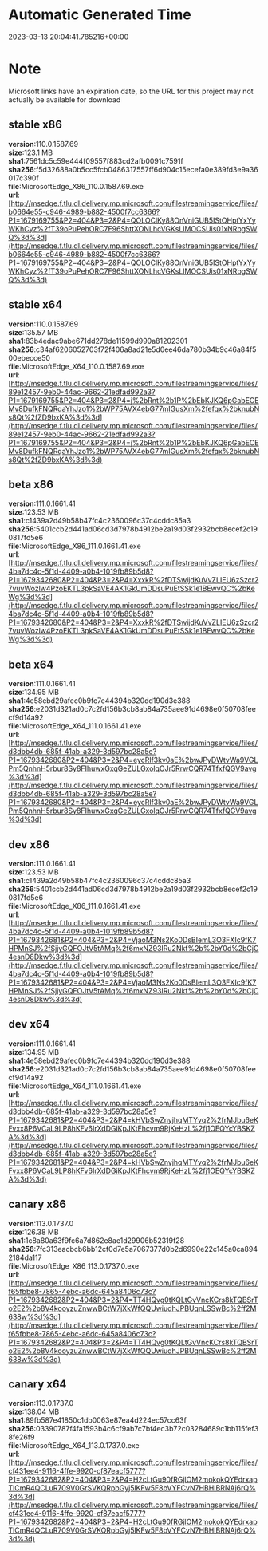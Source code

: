 # Automatic Generated Time
2023-03-13 20:04:41.785216+00:00

# Note
Microsoft links have an expiration date, so the URL for this project may not actually be available for download

## stable x86
**version**:110.0.1587.69  
**size**:123.1 MB  
**sha1**:7561dc5c59e444f09557f883cd2afb0091c7591f  
**sha256**:f5d32688a0b5cc5fcb0486317557ff6d904c15ecefa0e389fd3e9a36017c390f  
**file**:MicrosoftEdge_X86_110.0.1587.69.exe  
**url**:[http://msedge.f.tlu.dl.delivery.mp.microsoft.com/filestreamingservice/files/b0664e55-c946-4989-b882-4500f7cc6366?P1=1679169755&P2=404&P3=2&P4=QOLOClKy88OnVniGUB5IStOHptYxYyWKhCyz%2fT39oPuPehORC7F96ShttXONLhcVGKsLlMOCSUis01xNRbgSWQ%3d%3d](http://msedge.f.tlu.dl.delivery.mp.microsoft.com/filestreamingservice/files/b0664e55-c946-4989-b882-4500f7cc6366?P1=1679169755&P2=404&P3=2&P4=QOLOClKy88OnVniGUB5IStOHptYxYyWKhCyz%2fT39oPuPehORC7F96ShttXONLhcVGKsLlMOCSUis01xNRbgSWQ%3d%3d)  

## stable x64
**version**:110.0.1587.69  
**size**:135.57 MB  
**sha1**:83b4edac9abe671dd278de11599d990a81202301  
**sha256**:c34af6206052703f72f406a8ad21e5d0ee46da780b34b9c46a84f500ebecce50  
**file**:MicrosoftEdge_X64_110.0.1587.69.exe  
**url**:[http://msedge.f.tlu.dl.delivery.mp.microsoft.com/filestreamingservice/files/89e12457-9eb0-44ac-9662-21edfad992a3?P1=1679169755&P2=404&P3=2&P4=j%2bRnt%2b1P%2bEbKJKQ6pGabECEMv8DufkFNQRqaYhJzo1%2bWP75AVX4ebG77mIGusXm%2fefqx%2bknubNs8Qt%2fZD9bxKA%3d%3d](http://msedge.f.tlu.dl.delivery.mp.microsoft.com/filestreamingservice/files/89e12457-9eb0-44ac-9662-21edfad992a3?P1=1679169755&P2=404&P3=2&P4=j%2bRnt%2b1P%2bEbKJKQ6pGabECEMv8DufkFNQRqaYhJzo1%2bWP75AVX4ebG77mIGusXm%2fefqx%2bknubNs8Qt%2fZD9bxKA%3d%3d)  

## beta x86
**version**:111.0.1661.41  
**size**:123.53 MB  
**sha1**:c1439a2d49b58b47fc4c2360096c37c4cddc85a3  
**sha256**:5401ccb2d441ad06cd3d7978b4912be2a19d03f2932bcb8ecef2c190817fd5e6  
**file**:MicrosoftEdge_X86_111.0.1661.41.exe  
**url**:[http://msedge.f.tlu.dl.delivery.mp.microsoft.com/filestreamingservice/files/4ba7dc4c-5f1d-4409-a0b4-1019fb89b5d8?P1=1679342680&P2=404&P3=2&P4=XxxkR%2fDTSwijdKuVvZLIEU6zSzcr27vuvWozlw4PzoEKTL3pkSaVE4AK1GkUmDDsuPuEtSSk1e1BEwvQC%2bKeWg%3d%3d](http://msedge.f.tlu.dl.delivery.mp.microsoft.com/filestreamingservice/files/4ba7dc4c-5f1d-4409-a0b4-1019fb89b5d8?P1=1679342680&P2=404&P3=2&P4=XxxkR%2fDTSwijdKuVvZLIEU6zSzcr27vuvWozlw4PzoEKTL3pkSaVE4AK1GkUmDDsuPuEtSSk1e1BEwvQC%2bKeWg%3d%3d)  

## beta x64
**version**:111.0.1661.41  
**size**:134.95 MB  
**sha1**:4e58ebd29afec0b9fc7e44394b320dd190d3e388  
**sha256**:e2031d321ad0c7c2fd156b3cb8ab84a735aee91d4698e0f50708feecf9d14a92  
**file**:MicrosoftEdge_X64_111.0.1661.41.exe  
**url**:[http://msedge.f.tlu.dl.delivery.mp.microsoft.com/filestreamingservice/files/d3dbb4db-685f-41ab-a329-3d597bc28a5e?P1=1679342680&P2=404&P3=2&P4=eycRlf3kv0aE%2bwJPyDWtvWa9VGLPm5QnhnH5rbur8Sy8FIhuwxGxqGeZULGxolqOJr5RrwCQR74TfxfQGV9avg%3d%3d](http://msedge.f.tlu.dl.delivery.mp.microsoft.com/filestreamingservice/files/d3dbb4db-685f-41ab-a329-3d597bc28a5e?P1=1679342680&P2=404&P3=2&P4=eycRlf3kv0aE%2bwJPyDWtvWa9VGLPm5QnhnH5rbur8Sy8FIhuwxGxqGeZULGxolqOJr5RrwCQR74TfxfQGV9avg%3d%3d)  

## dev x86
**version**:111.0.1661.41  
**size**:123.53 MB  
**sha1**:c1439a2d49b58b47fc4c2360096c37c4cddc85a3  
**sha256**:5401ccb2d441ad06cd3d7978b4912be2a19d03f2932bcb8ecef2c190817fd5e6  
**file**:MicrosoftEdge_X86_111.0.1661.41.exe  
**url**:[http://msedge.f.tlu.dl.delivery.mp.microsoft.com/filestreamingservice/files/4ba7dc4c-5f1d-4409-a0b4-1019fb89b5d8?P1=1679342681&P2=404&P3=2&P4=VjaoM3Ns2Ko0DsBIemL3O3FXIc9fK7HPMnSJ%2fSjjyGQFOJtV5tAMq%2f6mxNZ93IRu2Nkf%2b%2bY0d%2bCjC4esnD8Dkw%3d%3d](http://msedge.f.tlu.dl.delivery.mp.microsoft.com/filestreamingservice/files/4ba7dc4c-5f1d-4409-a0b4-1019fb89b5d8?P1=1679342681&P2=404&P3=2&P4=VjaoM3Ns2Ko0DsBIemL3O3FXIc9fK7HPMnSJ%2fSjjyGQFOJtV5tAMq%2f6mxNZ93IRu2Nkf%2b%2bY0d%2bCjC4esnD8Dkw%3d%3d)  

## dev x64
**version**:111.0.1661.41  
**size**:134.95 MB  
**sha1**:4e58ebd29afec0b9fc7e44394b320dd190d3e388  
**sha256**:e2031d321ad0c7c2fd156b3cb8ab84a735aee91d4698e0f50708feecf9d14a92  
**file**:MicrosoftEdge_X64_111.0.1661.41.exe  
**url**:[http://msedge.f.tlu.dl.delivery.mp.microsoft.com/filestreamingservice/files/d3dbb4db-685f-41ab-a329-3d597bc28a5e?P1=1679342681&P2=404&P3=2&P4=kHVbSwZnyjhqMTYvq2%2frMJbu6eKFvxx8P6VCaL9LP8hKFv6IrXdDGiKpJKtFhcvm9RjKeHzL%2fj1OEQYcYBSKZA%3d%3d](http://msedge.f.tlu.dl.delivery.mp.microsoft.com/filestreamingservice/files/d3dbb4db-685f-41ab-a329-3d597bc28a5e?P1=1679342681&P2=404&P3=2&P4=kHVbSwZnyjhqMTYvq2%2frMJbu6eKFvxx8P6VCaL9LP8hKFv6IrXdDGiKpJKtFhcvm9RjKeHzL%2fj1OEQYcYBSKZA%3d%3d)  

## canary x86
**version**:113.0.1737.0  
**size**:126.38 MB  
**sha1**:1c8a80a63f9fc6a7d862e8ae1d29906b52319f28  
**sha256**:7fc313eacbcb6bb12cf0d7e5a7067377d0b2d6990e22c145a0ca8942184da117  
**file**:MicrosoftEdge_X86_113.0.1737.0.exe  
**url**:[http://msedge.f.tlu.dl.delivery.mp.microsoft.com/filestreamingservice/files/f65fbbe8-7865-4ebc-a6dc-645a8406c73c?P1=1679342682&P2=404&P3=2&P4=TT4HQvg0tKQLtGvVncKCrs8kTQBSrTo2E2%2b8V4kooyzuZnwwBCtW7jXkWfQQUwiudhJPBUqnLSSwBc%2ff2M638w%3d%3d](http://msedge.f.tlu.dl.delivery.mp.microsoft.com/filestreamingservice/files/f65fbbe8-7865-4ebc-a6dc-645a8406c73c?P1=1679342682&P2=404&P3=2&P4=TT4HQvg0tKQLtGvVncKCrs8kTQBSrTo2E2%2b8V4kooyzuZnwwBCtW7jXkWfQQUwiudhJPBUqnLSSwBc%2ff2M638w%3d%3d)  

## canary x64
**version**:113.0.1737.0  
**size**:138.04 MB  
**sha1**:89fb587e41850c1db0063e87ea4d224ec57cc63f  
**sha256**:03390787f4fa1593b4c6cf9ab7c7bf4ec3b72c03284689c1bb115fef38fe26f9  
**file**:MicrosoftEdge_X64_113.0.1737.0.exe  
**url**:[http://msedge.f.tlu.dl.delivery.mp.microsoft.com/filestreamingservice/files/cf431ee4-9116-4ffe-9920-cf87eacf5777?P1=1679342682&P2=404&P3=2&P4=H2cLtGu90fRGjlOM2mokokQYEdrxapTlCmR4QCLuR709V0GrSVKQRpbGyj5lKFw5F8bVYFCvN7HBHIBRNAj6rQ%3d%3d](http://msedge.f.tlu.dl.delivery.mp.microsoft.com/filestreamingservice/files/cf431ee4-9116-4ffe-9920-cf87eacf5777?P1=1679342682&P2=404&P3=2&P4=H2cLtGu90fRGjlOM2mokokQYEdrxapTlCmR4QCLuR709V0GrSVKQRpbGyj5lKFw5F8bVYFCvN7HBHIBRNAj6rQ%3d%3d)  

